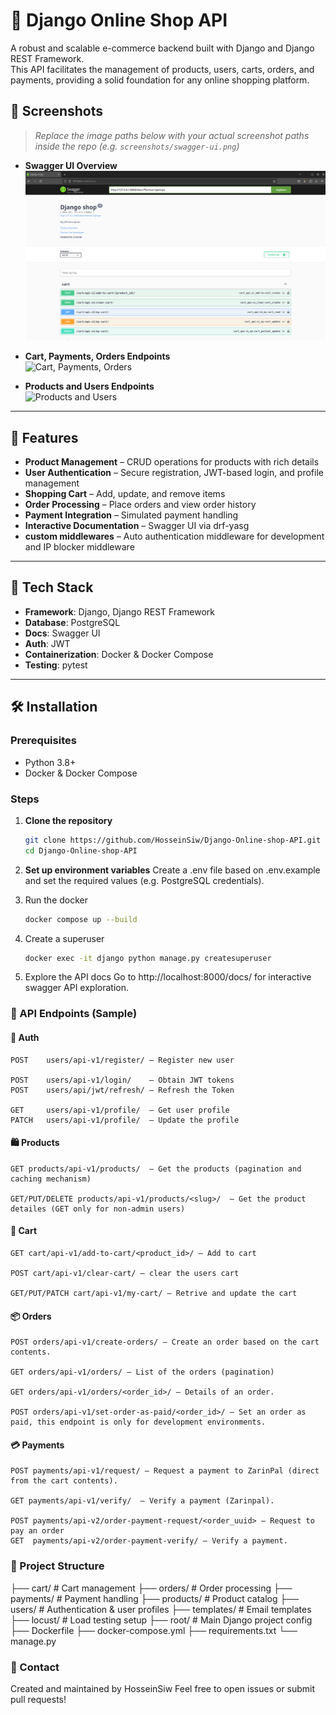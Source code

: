 # 🛒 Django Online Shop API

A robust and scalable e-commerce backend built with Django and Django REST Framework.  
This API facilitates the management of products, users, carts, orders, and payments, providing a solid foundation for any online shopping platform.

## 📸 Screenshots

> _Replace the image paths below with your actual screenshot paths inside the repo (e.g. `screenshots/swagger-ui.png`)_

- **Swagger UI Overview**  
  ![Swagger UI](screenshots/swagger-ui.png)

- **Cart, Payments, Orders Endpoints**  
  ![Cart, Payments, Orders](screenshots/cart-payments-orders.png)

- **Products and Users Endpoints**  
  ![Products and Users](screenshots/products-users.png)

---

## 🚀 Features

- **Product Management** – CRUD operations for products with rich details  
- **User Authentication** – Secure registration, JWT-based login, and profile management  
- **Shopping Cart** – Add, update, and remove items  
- **Order Processing** – Place orders and view order history  
- **Payment Integration** – Simulated payment handling  
- **Interactive Documentation** – Swagger UI via drf-yasg  
- **custom middlewares** – Auto authentication middleware for development and IP blocker middleware
---

## 🧱 Tech Stack

- **Framework**: Django, Django REST Framework  
- **Database**: PostgreSQL  
- **Docs**: Swagger UI  
- **Auth**: JWT  
- **Containerization**: Docker & Docker Compose  
- **Testing**: pytest  

---

## 🛠 Installation

### Prerequisites

- Python 3.8+
- Docker & Docker Compose

### Steps

1. **Clone the repository**
   ```bash
   git clone https://github.com/HosseinSiw/Django-Online-shop-API.git
   cd Django-Online-shop-API

2. **Set up environment variables**
    Create a .env file based on .env.example and set the required values (e.g. PostgreSQL credentials).

3. Run the docker
    ```bash
    docker compose up --build

4. Create a superuser
    ```bash
    docker exec -it django python manage.py createsuperuser

5. Explore the API docs
    Go to http://localhost:8000/docs/ for interactive swagger API exploration.


### 🔗 API Endpoints (Sample)

#### 🔐 Auth

    POST    users/api-v1/register/ – Register new user

    POST    users/api-v1/login/    – Obtain JWT tokens
    POST    users/api/jwt/refresh/ – Refresh the Token
    
    GET     users/api-v1/profile/  – Get user profile
    PATCH   users/api-v1/profile/  – Update the profile

#### 🛍️ Products

    GET products/api-v1/products/  – Get the products (pagination and caching mechanism)

    GET/PUT/DELETE products/api-v1/products/<slug>/  – Get the product detailes (GET only for non-admin users)
    
#### 🛒 Cart

    GET cart/api-v1/add-to-cart/<product_id>/ – Add to cart

    POST cart/api-v1/clear-cart/ – clear the users cart

    GET/PUT/PATCH cart/api-v1/my-cart/ – Retrive and update the cart

#### 📦 Orders

    POST orders/api-v1/create-orders/ – Create an order based on the cart contents.

    GET orders/api-v1/orders/ – List of the orders (pagination)

    GET orders/api-v1/orders/<order_id>/ – Details of an order.

    POST orders/api-v1/set-order-as-paid/<order_id>/ – Set an order as paid, this endpoint is only for development environments.

#### 💳 Payments

    POST payments/api-v1/request/ – Request a payment to ZarinPal (direct from the cart contents). 

    GET payments/api-v1/verify/  – Verify a payment (Zarinpal).

    POST payments/api-v2/order-payment-request/<order_uuid> – Request to pay an order
    GET  payments/api-v2/order-payment-verify/ – Verify a payment.

### 📂 Project Structure
├── cart/               # Cart management
├── orders/             # Order processing
├── payments/           # Payment handling
├── products/           # Product catalog
├── users/              # Authentication & user profiles
├── templates/          # Email templates
├── locust/             # Load testing setup
├── root/               # Main Django project config
├── Dockerfile
├── docker-compose.yml
├── requirements.txt
└── manage.py


### 📧 Contact

Created and maintained by HosseinSiw
Feel free to open issues or submit pull requests!




